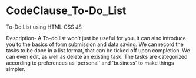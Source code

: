 # CodeClause_To-Do_List
To-Do List using HTML CSS JS

Description-
A To-do list won't just be useful for you. It can also introduce you to the basics of form submission and data saving.
We can record the tasks to be done in a list format, that can be ticked off upon completion.
We can even edit, as well as delete an existing task.
The tasks are categorized according to preferences as 'personal' and 'business' to make things simpler.

